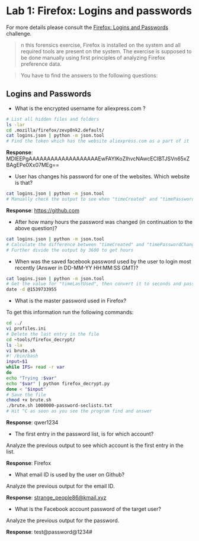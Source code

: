 # Lab 1: Firefox: Logins and passwords

For more details please consult the [Firefox: Logins and Passwords](https://attackdefense.com/challengedetails?cid=166) challenge.

> n this forensics exercise,  Firefox is installed on the system and all required tools are present on the system. The exercise is supposed to be done manually using first principles of analyzing Firefox preference data. 

> You have to find the answers to the following questions:

## Logins and Passwords

- What is the encrypted username for aliexpress.com ?

```bash
# List all hidden files and folders
ls -lar
cd .mozilla/firefox/zevp8nk2.default/
cat logins.json | python -m json.tool
# Find the token which has the website aliexpress.com as a part of it
```

**Response**: MDIEEPgAAAAAAAAAAAAAAAAAAAEwFAYIKoZIhvcNAwcECIBTJSVn65xZBAgEPe0Xx07MEg==

- User has changes his password for one of the websites. Which website is that?

```bash
cat logins.json | python -m json.tool
# Manually check the output to see when "timeCreated" and "timePasswordChanged" do not match
```

**Response**: https://github.com

- After how many hours the password was changed (in continuation to the above question)?

```bash
cat logins.json | python -m json.tool
# Calculate the difference between "timeCreated" and "timePasswordChanged", then divide it by 1000 to get seconds
# Further divide the output by 3600 to get hours
```

- When was the saved facebook password used by the user to login most recently (Answer in DD-MM-YY HH:MM:SS GMT)?

```bash
cat logins.json | python -m json.tool
# Get the value for "timeLastUsed", then convert it to seconds and pass it to the next command
​date -d @1539733955
```

- What is the master password used in Firefox?

To get this information run the following commands:

```bash
cd ../
vi profiles.ini
# Delete the last entry in the file
cd ~tools/firefox_decrypt/
ls -la
vi brute.sh
#! /bin/bash
input=$1
while IFS= read -r var
do
echo "Trying :$var"
echo "$var" | python firefox_decrypt.py
done < "$input"
# Save the file
chmod +x brute.sh
./brute.sh 1000000-password-seclists.txt
# Hit ^C as soon as you see the program find and answer
```

**Response**: qwer1234

- The first entry in the password list, is for which account?

Analyze the previous output to see which account is the first entry in the list.

**Response**: Firefox

- What email ID is used by the user on Github?

Analyze the previous output for the email ID.

**Response**: strange_people86@kmail.xyz

- What is the Facebook account password of the target user?

Analyze the previous output for the password.

**Response**: test@password@1234#
